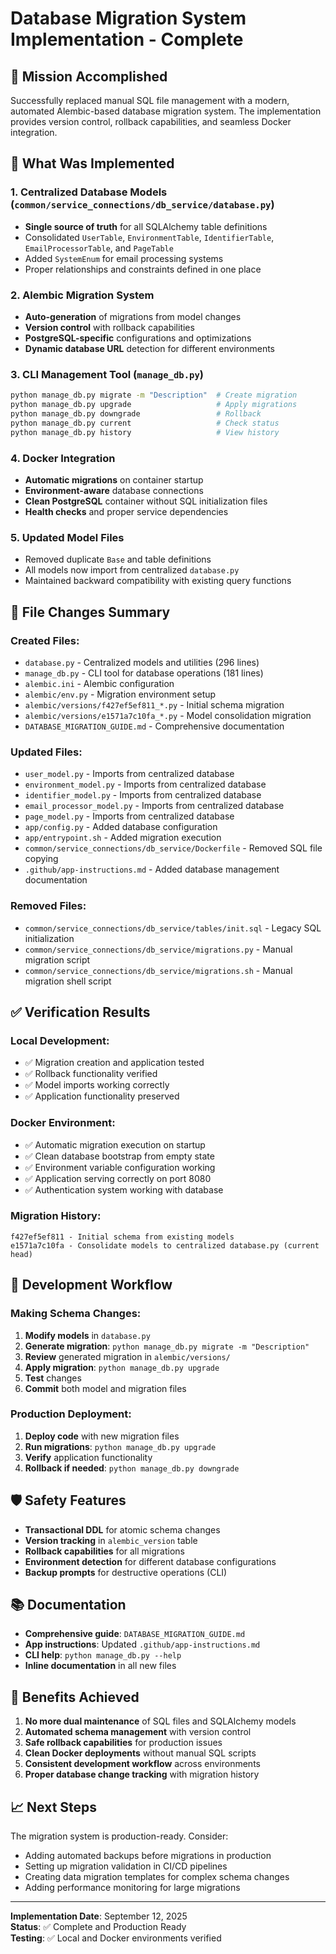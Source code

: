# Database Migration System Implementation - Complete

## 🎯 **Mission Accomplished**

Successfully replaced manual SQL file management with a modern, automated Alembic-based database migration system. The implementation provides version control, rollback capabilities, and seamless Docker integration.

## 🚀 **What Was Implemented**

### 1. **Centralized Database Models** (`common/service_connections/db_service/database.py`)
- **Single source of truth** for all SQLAlchemy table definitions
- Consolidated `UserTable`, `EnvironmentTable`, `IdentifierTable`, `EmailProcessorTable`, and `PageTable`
- Added `SystemEnum` for email processing systems
- Proper relationships and constraints defined in one place

### 2. **Alembic Migration System**
- **Auto-generation** of migrations from model changes
- **Version control** with rollback capabilities
- **PostgreSQL-specific** configurations and optimizations
- **Dynamic database URL** detection for different environments

### 3. **CLI Management Tool** (`manage_db.py`)
```bash
python manage_db.py migrate -m "Description"  # Create migration
python manage_db.py upgrade                   # Apply migrations
python manage_db.py downgrade                 # Rollback
python manage_db.py current                   # Check status
python manage_db.py history                   # View history
```

### 4. **Docker Integration**
- **Automatic migrations** on container startup
- **Environment-aware** database connections
- **Clean PostgreSQL** container without SQL initialization files
- **Health checks** and proper service dependencies

### 5. **Updated Model Files**
- Removed duplicate `Base` and table definitions
- All models now import from centralized `database.py`
- Maintained backward compatibility with existing query functions

## 📁 **File Changes Summary**

### Created Files:
- `database.py` - Centralized models and utilities (296 lines)
- `manage_db.py` - CLI tool for database operations (181 lines)
- `alembic.ini` - Alembic configuration
- `alembic/env.py` - Migration environment setup
- `alembic/versions/f427ef5ef811_*.py` - Initial schema migration
- `alembic/versions/e1571a7c10fa_*.py` - Model consolidation migration
- `DATABASE_MIGRATION_GUIDE.md` - Comprehensive documentation

### Updated Files:
- `user_model.py` - Imports from centralized database
- `environment_model.py` - Imports from centralized database
- `identifier_model.py` - Imports from centralized database
- `email_processor_model.py` - Imports from centralized database
- `page_model.py` - Imports from centralized database
- `app/config.py` - Added database configuration
- `app/entrypoint.sh` - Added migration execution
- `common/service_connections/db_service/Dockerfile` - Removed SQL file copying
- `.github/app-instructions.md` - Added database management documentation

### Removed Files:
- `common/service_connections/db_service/tables/init.sql` - Legacy SQL initialization
- `common/service_connections/db_service/migrations.py` - Manual migration script
- `common/service_connections/db_service/migrations.sh` - Manual migration shell script

## ✅ **Verification Results**

### Local Development:
- ✅ Migration creation and application tested
- ✅ Rollback functionality verified
- ✅ Model imports working correctly
- ✅ Application functionality preserved

### Docker Environment:
- ✅ Automatic migration execution on startup
- ✅ Clean database bootstrap from empty state
- ✅ Environment variable configuration working
- ✅ Application serving correctly on port 8080
- ✅ Authentication system working with database

### Migration History:
```
f427ef5ef811 - Initial schema from existing models
e1571a7c10fa - Consolidate models to centralized database.py (current head)
```

## 🔄 **Development Workflow**

### Making Schema Changes:
1. **Modify models** in `database.py`
2. **Generate migration**: `python manage_db.py migrate -m "Description"`
3. **Review** generated migration in `alembic/versions/`
4. **Apply migration**: `python manage_db.py upgrade`
5. **Test** changes
6. **Commit** both model and migration files

### Production Deployment:
1. **Deploy code** with new migration files
2. **Run migrations**: `python manage_db.py upgrade`
3. **Verify** application functionality
4. **Rollback if needed**: `python manage_db.py downgrade`

## 🛡️ **Safety Features**

- **Transactional DDL** for atomic schema changes
- **Version tracking** in `alembic_version` table
- **Rollback capabilities** for all migrations
- **Environment detection** for different database configurations
- **Backup prompts** for destructive operations (CLI)

## 📚 **Documentation**

- **Comprehensive guide**: `DATABASE_MIGRATION_GUIDE.md`
- **App instructions**: Updated `.github/app-instructions.md`
- **CLI help**: `python manage_db.py --help`
- **Inline documentation** in all new files

## 🎉 **Benefits Achieved**

1. **No more dual maintenance** of SQL files and SQLAlchemy models
2. **Automated schema management** with version control
3. **Safe rollback capabilities** for production issues
4. **Clean Docker deployments** without manual SQL scripts
5. **Consistent development workflow** across environments
6. **Proper database change tracking** with migration history

## 📈 **Next Steps**

The migration system is production-ready. Consider:
- Adding automated backups before migrations in production
- Setting up migration validation in CI/CD pipelines
- Creating data migration templates for complex schema changes
- Adding performance monitoring for large migrations

---
**Implementation Date**: September 12, 2025  
**Status**: ✅ Complete and Production Ready  
**Testing**: ✅ Local and Docker environments verified
